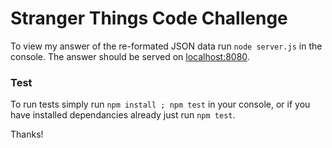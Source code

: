 # Stranger Things Code Challenge

To view my answer of the re-formated JSON data run `node server.js` in the console. The answer should be served on [localhost:8080](http://localhost:8080).

### Test

To run tests simply run `npm install ; npm test` in your console, or if you have installed dependancies already just run `npm test`.

Thanks!